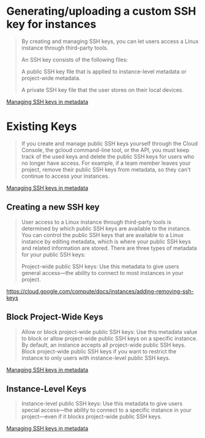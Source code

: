 # Generating/uploading a custom SSH key for instances

> By creating and managing SSH keys, you can let users access a Linux instance through third-party tools.
> 
> An SSH key consists of the following files:
> 
> A public SSH key file that is applied to instance-level metadata or project-wide metadata.
>
> A private SSH key file that the user stores on their local devices.

[Managing SSH keys in metadata](https://cloud.google.com/compute/docs/instances/adding-removing-ssh-keys)

# Existing Keys

> If you create and manage public SSH keys yourself through the Cloud Console, the gcloud command-line tool, or the API, you must keep track of the used keys and delete the public SSH keys for users who no longer have access. For example, if a team member leaves your project, remove their public SSH keys from metadata, so they can't continue to access your instances.

[Managing SSH keys in metadata](https://cloud.google.com/compute/docs/instances/adding-removing-ssh-keys)

## Creating a new SSH key

> User access to a Linux instance through third-party tools is determined by which public SSH keys are available to the instance. You can control the public SSH keys that are available to a Linux instance by editing metadata, which is where your public SSH keys and related information are stored. There are three types of metadata for your public SSH keys:
>
> Project-wide public SSH keys: Use this metadata to give users general access—the ability to connect to most instances in your project.

https://cloud.google.com/compute/docs/instances/adding-removing-ssh-keys

## Block Project-Wide Keys

> Allow or block project-wide public SSH keys: Use this metadata value to block or allow project-wide public SSH keys on a specific instance. By default, an instance accepts all project-wide public SSH keys. Block project-wide public SSH keys if you want to restrict the instance to only users with instance-level public SSH keys.

[Managing SSH keys in metadata](https://cloud.google.com/compute/docs/instances/adding-removing-ssh-keys)

## Instance-Level Keys

> Instance-level public SSH keys: Use this metadata to give users special access—the ability to connect to a specific instance in your project—even if it blocks project-wide public SSH keys.

[Managing SSH keys in metadata](https://cloud.google.com/compute/docs/instances/adding-removing-ssh-keys)
